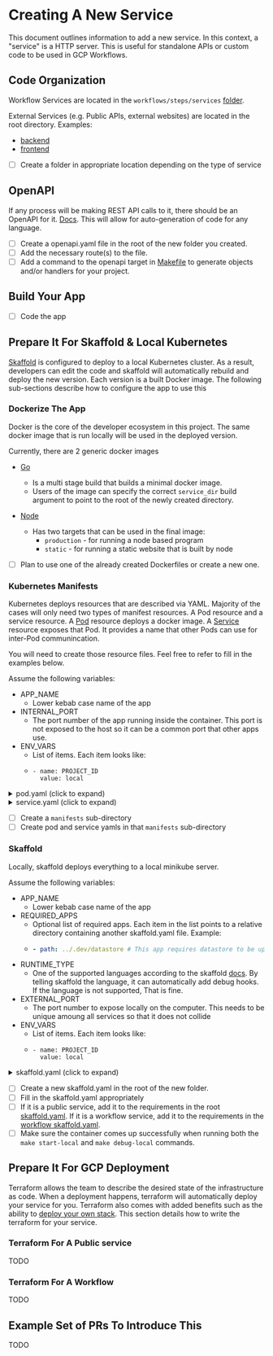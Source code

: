 # Creating A New Service

This document outlines information to add a new service. In this context, a
"service" is a HTTP server. This is useful for standalone APIs or custom code
to be used in GCP Workflows.

## Code Organization

Workflow Services are located in the `workflows/steps/services` [folder](../workflows/steps/services/).

External Services (e.g. Public APIs, external websites) are located in the root directory. Examples:

- [backend](../backend/)
- [frontend](../frontend/)

- [ ] Create a folder in appropriate location depending on the type of service

## OpenAPI

If any process will be making REST API calls to it, there should be an OpenAPI
for it. [Docs](https://swagger.io/docs/specification/about/). This will allow
for auto-generation of code for any language.

- [ ] Create a openapi.yaml file in the root of the new folder you created.
- [ ] Add the necessary route(s) to the file.
- [ ] Add a command to the openapi target in [Makefile](../Makefile) to generate
      objects and/or handlers for your project.

## Build Your App

- [ ] Code the app

## Prepare It For Skaffold & Local Kubernetes

[Skaffold](https://skaffold.dev/) is configured to deploy to a local Kubernetes
cluster. As a result, developers can edit the code and skaffold will
automatically rebuild and deploy the new version. Each version is a built Docker
image. The following sub-sections describe how to configure the app to use this

### Dockerize The App

Docker is the core of the developer ecosystem in this project. The same docker
image that is run locally will be used in the deployed version.

Currently, there are 2 generic docker images

- [Go](../images/go_service.Dockerfile)
  - Is a multi stage build that builds a minimal docker image.
  - Users of the image can specify the correct `service_dir` build argument to
    point to the root of the newly created directory.
- [Node](../images/nodejs_service.Dockerfile)

  - Has two targets that can be used in the final image:
    - `production` - for running a node based program
    - `static` - for running a static website that is built by node

- [ ] Plan to use one of the already created Dockerfiles or create a new one.

### Kubernetes Manifests

Kubernetes deploys resources that are described via YAML. Majority of the cases
will only need two types of manifest resources. A Pod resource and a service
resource. A [Pod](https://kubernetes.io/docs/concepts/workloads/pods/) resource
deploys a docker image. A
[Service](https://kubernetes.io/docs/concepts/services-networking/service/)
resource exposes that Pod. It provides a name that other Pods can use for
inter-Pod communincation.

You will need to create those resource files. Feel free to refer to fill in the
examples below.

Assume the following variables:

- APP_NAME
  - Lower kebab case name of the app
- INTERNAL_PORT
  - The port number of the app running inside the container. This port is not
    exposed to the host so it can be a common port that other apps use.
- ENV_VARS
  - List of items. Each item looks like:
  - ```
    - name: PROJECT_ID
      value: local
    ```

<details>
  <summary>pod.yaml (click to expand)</summary>

```yaml
apiVersion: v1
kind: Pod
metadata:
  name: $APP_NAME
  labels:
    app.kubernetes.io/name: $APP_NAME
spec:
  containers:
    - name: $APP_NAME
      image: $APP_NAME
      ports:
        - containerPort: $INTERNAL_PORT
          name: http
      env:
      # $ENV_VARS
      resources:
        limits:
          cpu: 250m
          memory: 512Mi
```

</details>

<details>
  <summary>service.yaml (click to expand)</summary>

```yaml
apiVersion: v1
kind: Service
metadata:
  name: $APP_NAME
spec:
  selector:
    app.kubernetes.io/name: $APP_NAME
  ports:
    - protocol: TCP
      port: $INTERNAL_PORT
      targetPort: http
```

</details>

- [ ] Create a `manifests` sub-directory
- [ ] Create pod and service yamls in that `manifests` sub-directory

### Skaffold

Locally, skaffold deploys everything to a local minikube server.

Assume the following variables:

- APP_NAME
  - Lower kebab case name of the app
- REQUIRED_APPS
  - Optional list of required apps. Each item in the list points to a
    relative directory containing another skaffold.yaml file. Example:
  - ```yaml
    - path: ../.dev/datastore # This app requires datastore to be up
    ```
- RUNTIME_TYPE
  - One of the supported languages according to the skaffold
    [docs](https://skaffold.dev/docs/workflows/debug/). By telling skaffold the
    language, it can automatically add debug hooks. If the language is not
    supported, That is fine.
- EXTERNAL_PORT
  - The port number to expose locally on the computer. This needs to be unique
    amoung all services so that it does not collide
- ENV_VARS
  - List of items. Each item looks like:
  - ```
    - name: PROJECT_ID
      value: local
    ```

<details>
  <summary>skaffold.yaml (click to expand)</summary>

```yaml
apiVersion: skaffold/v4beta9
kind: Config
metadata:
  name: $APP_NAME-config
requires:
  # $REQUIRED_APPS
profiles:
  - name: local
    build:
      artifacts:
        - image: $APP_NAME
          context: ..
          runtimeType: $RUNTIME_TYPE # If not applicable, remove the whole line.
          docker:
            dockerfile: images/go_service.Dockerfile
            buildArgs:
              service_dir: $APP_NAME
      local: {}
    manifests:
      rawYaml:
        - manifests/*
    deploy:
      kubectl: {}
    # If you the host machine does not need access, you can skip the section below
    portForward:
      - resourceType: pod
        resourceName: $APP_NAME
        port: $EXTERNAL_PORT
```

</details>

- [ ] Create a new skaffold.yaml in the root of the new folder.
- [ ] Fill in the skaffold.yaml appropriately
- [ ] If it is a public service, add it to the requirements in the root
      [skaffold.yaml](../skaffold.yaml). If it is a workflow service, add it to
      the requirements in the
      [workflow skaffold.yaml](../workflows/skaffold.yaml).
- [ ] Make sure the container comes up successfully when running both the
      `make start-local` and `make debug-local` commands.

## Prepare It For GCP Deployment

Terraform allows the team to describe the desired state of the infrastructure
as code. When a deployment happens, terraform will automatically deploy your
service for you. Terraform also comes with added benefits such as the ability to
[deploy your own stack](deploy-own-stack-to-gcp.md). This section details how to
write the terraform for your service.

### Terraform For A Public service

TODO

### Terraform For A Workflow

TODO

## Example Set of PRs To Introduce This

TODO
